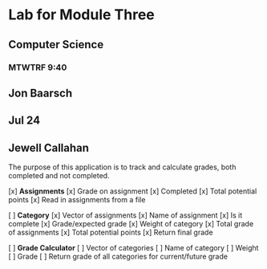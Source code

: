 # Lab for Module Three

## Computer Science 
### MTWTRF 9:40
## Jon Baarsch
## Jul 24

## Jewell Callahan

The purpose of this application is to track and calculate grades, both completed and not completed.

[x] __Assignments__
    [x] Grade on assignment
    [x] Completed
    [x] Total potential points
    [x] Read in assignments from a file

[ ] __Category__
    [x] Vector of assignments
        [x] Name of assignment
        [x] Is it complete
        [x] Grade/expected grade
    [x] Weight of category
    [x] Total grade of assignments
    [x] Total potential points
    [x] Return final grade

[ ] __Grade Calculator__
    [ ] Vector of categories
        [ ] Name of category
        [ ] Weight
        [ ] Grade
    [ ] Return grade of all categories for current/future grade
